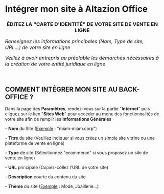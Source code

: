 # Intégrer mon site à Altazion Office


<h3 style="text-align: center;">&Eacute;DITEZ LA "CARTE D'IDENTIT&Eacute;" DE VOTRE SITE DE VENTE EN LIGNE</h3>


<p><em><span style="font-size: 12pt;">Renseignez les informations principales (Nom, Type de site, URL...) de votre site en ligne</span></em></p>
<p><em><span style="font-size: 12pt;">Veillez &agrave; avoir entrepris au pr&eacute;alable les d&eacute;marches n&eacute;c&eacute;ssaires &agrave; la cr&eacute;ation de votre entit&eacute; juridique en ligne</span></em></p>
<p>&nbsp;</p>


<h2>COMMENT INT&Eacute;GRER MON SITE AU BACK-OFFICE ?</h2>
<p>Dans la page des <strong>Param&egrave;tres</strong>, rendez-vous sur la partie "<strong>Internet</strong>" puis cliquez sur le lien "<strong>Sites Web</strong>" pour acc&eacute;der au menu des fonctionnalit&eacute;s de votre site afin de remplir les <strong>Informations G&eacute;n&eacute;rales</strong></p>
<p>- <strong>Nom</strong> du Site (<span style="text-decoration: underline;">Exemple</span> : "miam-miam.corp")</p>
<p>- <strong>Titre</strong> du site (Veuillez indiquer si vous cr&eacute;ez un simple site vitrine ou une plateforme de vente en ligne)</p>
<p>- <strong>Type</strong> de site (S&eacute;lectionnez "ecommerce" si vous proposez un site de vente en ligne)</p>
<p>- <strong>URL</strong> principale (Copiez-collez l'URL de votre site)</p>
<p>- <strong>Description</strong> courte du contenu du site</p>
<p>- <strong>Th&egrave;me</strong> du site (<span style="text-decoration: underline;">Exemple</span> : Mode, Joaillerie...)</p>

